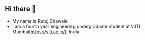 ## Hi there 👋

<!--
**killjoycircuit/killjoycircuit** is a ✨ _special_ ✨ repository because its `README.md` (this file) appears on your GitHub profile.

Here are some ideas to get you started:.
-->
- My name is Rutuj Dhawale.
- I am a fourth year engineering undergraduate student at VJTI Mumbai[https://vjti.ac.in/], India
